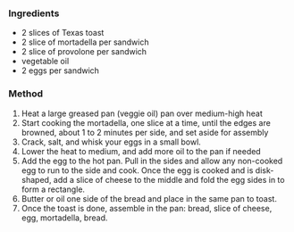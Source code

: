 ### Ingredients
- 2 slices of Texas toast
- 2 slice of mortadella per sandwich
- 2 slice of provolone per sandwich
- vegetable oil
- 2 eggs per sandwich

### Method
1. Heat a large greased pan (veggie oil) pan over medium-high heat
2. Start cooking the mortadella, one slice at a time, until the edges are browned, about 1 to 2 minutes per side, and set aside for assembly
3. Crack, salt, and whisk your eggs in a small bowl. 
4. Lower the heat to medium, and add more oil to the pan if needed
5. Add the egg to the hot pan.  Pull in the sides and allow any non-cooked egg to run to the side and cook.  Once the egg is cooked and is disk-shaped, add a slice of cheese to the middle and fold the egg sides in to form a rectangle.
6. Butter or oil one side of the bread and place in the same pan to toast.
7. Once the toast is done, assemble in the pan: bread, slice of cheese, egg, mortadella, bread.